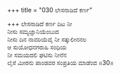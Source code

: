 +++
title = "030 ಲೇಸನಾಡಿದೆ ಕರ್ಣ"

+++
ಲೇಸನಾಡಿದೆ ಕರ್ಣ ದಿಟ ನೀ  
ನೀಸು ಸಮ್ಯಜ್ಞಾನಿಯೆಂಬುದ  
ನೀಸು ದಿನ ನಾವರಿಯೆವೈ ನೀ ಸತ್ಕುಲೀನನಲ  
ಆ ಸುಯೋಧನಗರುಹಿ ಸಂಧಿಯ  
ನೀ ಸಮಯದಲಿ ಘಟಿಸು ನೀನೆನ  
ಲೈಸೆ ಮೀರನು ಪಾಂಡವರ ಸಂಪ್ರತಿಯ ಮಾಡೆಂದ     ॥30॥